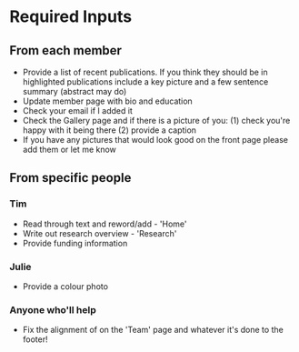 
# Required Inputs

## From each member
- Provide a list of recent publications. If you think they should be in highlighted publications include a key picture and a few sentence summary (abstract may do)
- Update member page with bio and education 
- Check your email if I added it 
- Check the Gallery page and if there is a picture of you:
     (1) check you're happy with it being there 
     (2) provide a caption 
- If you have any pictures that would look good on the front page please add them or let me know

## From specific people

### Tim
- Read through text and reword/add - 'Home'
- Write out research overview - 'Research' 
- Provide funding information 

### Julie
- Provide a colour photo

### Anyone who'll help 
- Fix the alignment of on the 'Team' page and whatever it's done to the footer! 
